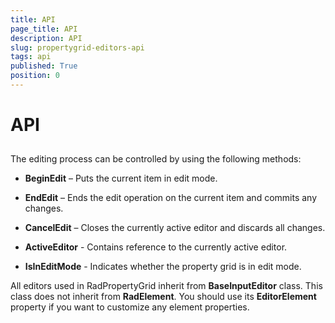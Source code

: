 ```yaml
---
title: API
page_title: API
description: API
slug: propertygrid-editors-api
tags: api
published: True
position: 0
---
```


# API



## 

The editing process can be controlled by using the following methods:

* __BeginEdit__ – Puts the current item in edit mode.

* __EndEdit__ – Ends the edit operation on the current item and commits any changes.

* __CancelEdit__ – Closes the currently active editor and discards all changes.

* __ActiveEditor__ - Contains reference to the currently active editor.

* __IsInEditMode__ - Indicates whether the property grid is in edit mode.

All editors used in RadPropertyGrid inherit from __BaseInputEditor__ class.
			This class does not inherit from __RadElement__. You should use its 
			__EditorElement__ property if you want to customize any element properties.
		
